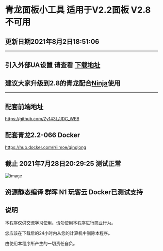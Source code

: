 # 青龙面板小工具 适用于V2.2面板 V2.8不可用 
## 更新日期2021年8月2日18:51:06
----
## 引入外部UA设置 请查看 [下载地址](https://github.com/Zy143L/jdc/releases)
## 建议大家升级到2.8的青龙配合[Ninja](https://github.com/MoonBegonia/ninja)使用
----

## 配套前端地址
https://github.com/Zy143L/JDC_WEB

## 配套青龙2.2-066 Docker
https://hub.docker.com/r/limoe/qinglong

## 截止 2021年7月28日20:29:25 测试正常 

![image](https://user-images.githubusercontent.com/21352718/127322344-9a193812-9e5c-4b39-941a-9c056baca089.png)

## 资源静态编译 群晖 N1 玩客云 Docker已测试支持



## 说明
本程序仅供交流学习使用，请勿使用本程序进行商业行为。

您应该在下载后的24小时内从您的计算机中删除本程序。

由使用本程序所产生的一切责任自负。

